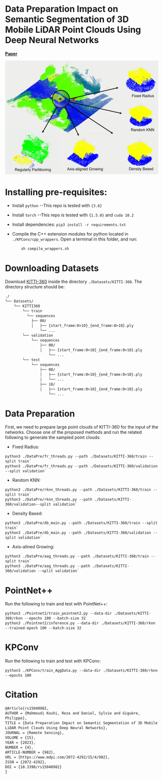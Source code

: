 # Data Preparation Impact on Semantic Segmentation of 3D Mobile LiDAR Point Clouds Using Deep Neural Networks
**[Paper](https://www.mdpi.com/2072-4292/15/4/982)**

![](./overview.png)

# Installing pre-requisites:

* Install `python` --This repo is tested with `{3.8}`
* Install `torch` --This repo is tested with `{1.5.0}` and `cuda 10.2`
* Install dependencies: `pip3 install -r requirements.txt`
* Compile the C++ extension modules for python located in `./KPConv/cpp_wrappers`. Open a terminal in this folder, and run:

          sh compile_wrappers.sh

# Downloading Datasets

Download [KITTI-360](https://www.cvlibs.net/datasets/kitti-360/user_login.php) inside the directory ```./Datasets/KITTI-360```. The directory structure should be:
```
./
└── Datasets/
    └── KITTI360
        └── train
          └── sequences
            ├── 00/           
            │   ├── {start_frame:0>10}_{end_frame:0>10}.ply
                └── ...
        └── validation
            └── sequences
                ├── 00/
                │   ├── {start_frame:0>10}_{end_frame:0>10}.ply
                    └── ...
        └── test
            └── sequences
                ├── 08/
                │   ├── {start_frame:0>10}_{end_frame:0>10}.ply
                |   └── ...
                ├── 18/
                │   ├── {start_frame:0>10}_{end_frame:0>10}.ply
                    └── ...
```

# Data Preparation
First, we need to prepare large point clouds of KITTI-360 for the input of the networks. Choose one of the proposed methods and run the related following to generate the sampled point clouds:

* Fixed Radius:
```
python3 ./DataPre/fr_threads.py --path ./Datasets/KITTI-360/train --split train`
python3 ./DataPre/fr_threads.py --path ./Datasets/KITTI-360/validation --split validation`
```
* Random KNN:
```
python3 ./DataPre/rknn_threads.py --path ./Datasets/KITTI-360/train --split train`
python3 ./DataPre/rknn_threads.py --path ./Datasets/KITTI-360/validation--split validation`
```
* Density Based:
```
python3 ./DataPre/db_main.py --path ./Datasets/KITTI-360/train --split train`
python3 ./DataPre/db_main.py --path ./Datasets/KITTI-360/validation --split validation`
```
* Axis-alined Growing:
```
python3 ./DataPre/aag_threads.py --path ./Datasets/KITTI-360/train --split train`
python3 ./DataPre/aag_threads.py --path ./Datasets/KITTI-360/validation --split validation`
```

# PointNet++
Run the following to train and test with PointNet++:
```
python3 ./Pointnet2/train_pointnet2.py --data-dir ./Datasets/KITTI-360/rknn --epochs 100 --batch-size 32
python3 ./Pointnet2/inference.py --data-dir ./Datasets/KITTI-360/rknn --trained-epoch 100 --batch-size 32
```

# KPConv
Run the following to train and test with KPConv:
```
python3 ./KPConv/train_AggData.py --data-dir ./Datasets/KITTI-360/rknn --epochs 100 
```

# Citation
```
@Article{rs15040982,
AUTHOR = {Mahmoudi Kouhi, Reza and Daniel, Sylvie and Giguère, Philippe},
TITLE = {Data Preparation Impact on Semantic Segmentation of 3D Mobile LiDAR Point Clouds Using Deep Neural Networks},
JOURNAL = {Remote Sensing},
VOLUME = {15},
YEAR = {2023},
NUMBER = {4},
ARTICLE-NUMBER = {982},
URL = {https://www.mdpi.com/2072-4292/15/4/982},
ISSN = {2072-4292},
DOI = {10.3390/rs15040982}
}

```
